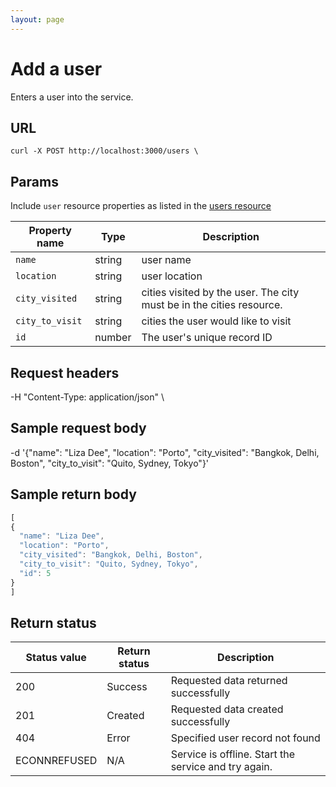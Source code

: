 ```yaml
---
layout: page
---
```


# Add a user

Enters a user into the service.

## URL

```shell
curl -X POST http://localhost:3000/users \
```

## Params

Include  `user` resource properties as listed in the [users resource](users.md)

| Property name | Type | Description |
| ------------- | ----------- | ----------- |
| `name` | string | user name |
| `location` | string | user location |
| `city_visited` | string | cities visited by the user. The city must be in the cities resource. |
| `city_to_visit` | string | cities the user would like to visit|
| `id` | number | The user's unique record ID |

## Request headers

-H "Content-Type: application/json" \

## Sample request body

-d '{"name": "Liza Dee", "location": "Porto", "city_visited": "Bangkok, Delhi, Boston", "city_to_visit": "Quito, Sydney, Tokyo"}'

## Sample return body

```js
[
{
  "name": "Liza Dee",
  "location": "Porto",
  "city_visited": "Bangkok, Delhi, Boston",
  "city_to_visit": "Quito, Sydney, Tokyo",
  "id": 5
}
]
```

## Return status

| Status value | Return status | Description |
| ------------- | ----------- | ----------- |
| 200 | Success | Requested data returned successfully |
| 201 | Created | Requested data created successfully |
| 404 | Error | Specified user record not found |
|  ECONNREFUSED | N/A | Service is offline. Start the service and try again. |
